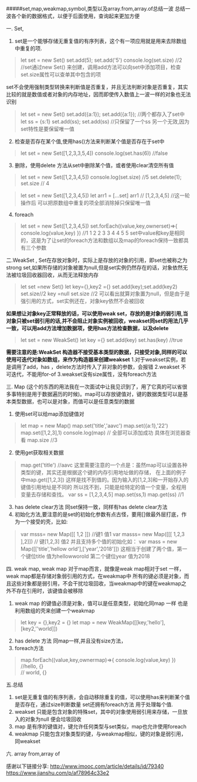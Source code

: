 #####set,map,weakmap,symbol,类型以及array.from,array.of总结一波
总结一波各个新的数据格式，以便于后面使用，查询起来更加方便

一. Set, 
1. set是一个能够存储无重复值的有序列表，这个有一项应用就是用来去除数组中重复的项.
 >let set = new Set()
 set.add(5);
 set.add('5')
 console.log(set.size) //2 
 //set通过new Set() 来创建，调用add方法可以向set中添加项目，检查set.size属性可以查单其中包含的项

 set不会使用强制类型转换来判断值是否重复，并且无法判断对象是否重复，其实比较的就是数值或者对象的内存地址，因而即使传入数值上一波一样的对象也无法识别
 >let set = new Set()
  set.add({a:1});
  set.add({a:1});
  //两个都存入了set中
  let ss = {s:1}
  set.add(ss);
  set.add(ss)
  //只保留了一个ss  另一个无效,因为set特性是要保留唯一值

2. 检查是否存在某个值,使用has()方法来判断某个值是否存在于set中
> let set = new Set([1,2,3,3,5,4])
  console.log(set.has(6)) //false
3. 删除，使用delete 方法从set中删除某个值，或者使用clear清空所有值
> let set  = new Set([1,2,3,4,5])
console.log(set.size) //5
set.delete(1); 
set.size // 4

>let set = new Set([1,2,3,4,5])
let arr1 = [...set]
arr1 //  [1,2,3,4,5] 
//这一轮操作后 可以把原数组中重复的项全部消除掉只保留唯一值
4. foreach 
>let set = new Set([1,2,3,4,5])
set.forEach((value,key,ownerset)=>{
  console.log(value,key)
})
//1 1 2 2 3 3 4 4 5 5
set中value和key是相同的，这是为了让set的foreach方法和数组以及map的foreach保持一致都具有三个参数

二.WeakSet , Set在存放对象时，实际上是存放的对象的引用，即set也被称之为strong set,如果所存储的对象被置为null,但是set实例仍然存在的话，对象依然无法被垃圾回收器回收，从而无法释放内存
>let set =new Set()
let key={},key2 ={}
set.add(key);set.add(key2)
set.size//2
key =null
set.size //2
可以看出就算对象置为null，但是由于是强引用的方式，set实例还在，对象key依然不会被回收

**如果想让对象key正常释放的话，可以使用weak set，存放的是对象的弱引用,当对象只被set弱引用的话,并不会阻止对象实例被回收，weakset同set的用法几乎一致，可以用add方法增加数据项，使用has方法检查数据，以及delete**
>let set = new WeakSet()
let key ={}
set.add(key)
set.has(key) //true

**需要注意的是:WeakSet 构造器不接受基本类型的数据，只接受对象,同样的可以使用可迭代对象如数组，来作为构造器来创建weakset**
1.对于weakset实例，若是调用了add，has ，delete方法时传入了非对象的参数，会报错
2.weakset 不可迭代，不能用for-of
3.weakset没有size属性，没有foreach方法

三. Map (这个的东西的用法我在一次面试中让我见识到了，用了它真的可以省很多事特别是用于数据遍历的时候)。map可以存放键值对，键的数据类型可以是基本类型数据，也可以是对象，而值可以是任意类型的数据
1. 使用set可以给map添加键值对
>let map = new Map()
 map.set('title','aavc')
 map.set({a:1},'22')
 map.set([1,2,3],1)
 console.log(map) // 全部可以添加成功 具体在浏览器查看 map.size //3

2. 使用get获取相关数据
>map.get('title')  //aavc
这里需要注意的一个点是：虽然map可以设置各种类型的键，其实还是根据这个键的内存引用地址做的存储，
在上面的例子中map.get([1,2,3]) 这样是找不到值的。因为输入的[1,2,3]和一开始存入的键值引用地址是不同的 所以找不到，只能是给特定的值一个变量，全程用变量去存储和查找。
var ss = [1,2,3,4,5]
map.set(ss,1)
map.get(ss) //1

3. has delete clear方法
 同set保持一致，同样有has delete clear方法
4. 初始化方法,要注意的是set的初始化参数有点古怪，要用[]做最外层打底，作为一个接受的壳，比如:
>var msss= new Map([[ 1,2 ]])  //键1 值1
 var masss= new Map([[[ 1,2,3 ],2]]) // 键[1,2,3] 值2
 并且支持多个值的初始化如：
 var mass = new Map([['title','hellow orld'],['year','2018']])
 这相当于创建了两个值，第一个键位title 值为hellowworold 第二个键位year 值为2018

四. weak map, weak map 对于map而言，就像是weak map相对于set 一样，weak map都是存储对象弱引用的方式，在weakmap中 所有的键必须是对象，而且这些对象都是弱引用，不会干扰垃圾回收，当weakmap中的键在weakmap之外不存在引用时，该键值会被移除
 1. weak map 的键值必须是对象，值可以是任意类型，初始化同map 一样 也是利用数组的壳来创建一个weakmap 
 > let key = {},key2 = {}
 let map = new WeakMap([[key,'hello'],[key2,''world]])
 2. has delete 方法 同map一样,并且没有size方法，
 3. foreach方法 
 > map.forEach((value,key,ownermap)=>{
   console.log(value,key)
 })
 //hello, {}   
 // world, {}

 五.总结
  1. set是无重复值的有序列表，会自动移除重复的值，可以使用has来判断某个值是否存在，通过size判断数量 set还拥有foreach方法 用于处理每个值.
  2. weakset 只能是包含对象的特殊set，其中的对象使用弱引用来存储，一旦放入的对象为null 便会垃圾回收
  3. map 是有序的键值对，键允许任何类型与set类似，map也允许使用foreach 
  4. weakmap 只能包含对象类型的键，与weakmap相似，键的对象是弱引用，同weakset

六. array from,array of



感谢以下链接分享:
http://www.imooc.com/article/details/id/79340
https://www.jianshu.com/p/af78964c33e2